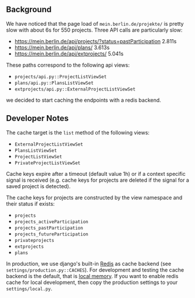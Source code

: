 ## Background

We have noticed that the page load of `mein.berlin.de/projekte/` is pretty slow with about 6s for 550 projects. Three API calls are particularly slow:

- https://mein.berlin.de/api/projects/?status=pastParticipation		2.811s
- https://mein.berlin.de/api/plans/					                      3.613s
- https://mein.berlin.de/api/extprojects/				                  5.041s

These paths correspond to the following api views:

- `projects/api.py::ProjectListViewSet`
- `plans/api.py::PlansListViewSet`
- `extprojects/api.py::ExternalProjectListViewSet`

we decided to start caching the endpoints with a redis backend.

## Developer Notes

The cache target is the `list` method of the following views:

- `ExternalProjectListViewSet`
- `PlansListViewSet`
- `ProjectListViewSet`
- `PrivateProjectListViewSet`

Cache keys expire after a timeout (default value 1h) or if a context specific signal is received (e.g. cache keys for projects are deleted if the signal for a saved project is detected).

The cache keys for projects are constructed by the view namespace and their status if exists:
- `projects`
- `projects_activeParticipation`
- `projects_pastParticipation`
- `projects_futureParticipation`
- `privateprojects`
- `extprojects`
- `plans`

In production, we use django's built-in [Redis](https://docs.djangoproject.com/en/4.2/topics/cache/#redis) as cache backend (see `settings/production.py::CACHES`). For development and testing the cache backend is the default, that is [local memory](https://docs.djangoproject.com/en/4.2/topics/cache/#local-memory-caching). If you want to enable redis cache for local development, then copy the production settings to your `settings/local.py`.

